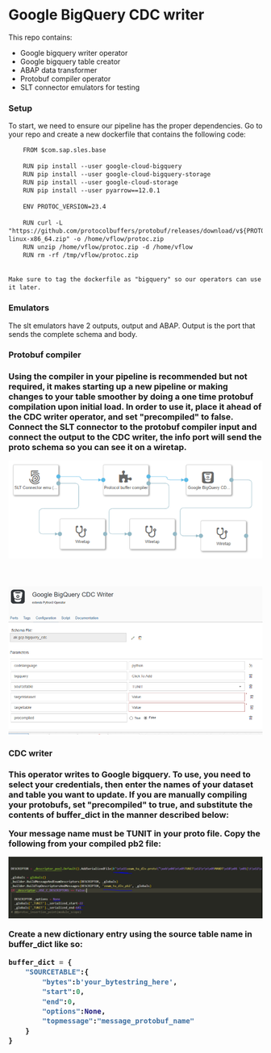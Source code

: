 <h1>Google BigQuery CDC writer</h1>

This repo contains:
<ul>
    <li>Google bigquery writer operator</li>
    <li>Google bigquery table creator</li>
    <li>ABAP data transformer</li>
    <li>Protobuf compiler operator</li>
    <li>SLT connector emulators for testing</li>
</ul>

<h3>Setup</h3>

<p>
    To start, we need to ensure our pipeline has the proper dependencies.
    Go to your repo and create a new dockerfile that contains the following code: 

        FROM $com.sap.sles.base

        RUN pip install --user google-cloud-bigquery
        RUN pip install --user google-cloud-bigquery-storage
        RUN pip install --user google-cloud-storage
        RUN pip install --user pyarrow==12.0.1

        ENV PROTOC_VERSION=23.4

        RUN curl -L "https://github.com/protocolbuffers/protobuf/releases/download/v${PROTOC_VERSION}/protoc-${PROTOC_VERSION}-linux-x86_64.zip" -o /home/vflow/protoc.zip 
        RUN unzip /home/vflow/protoc.zip -d /home/vflow 
        RUN rm -rf /tmp/vflow/protoc.zip
    

    Make sure to tag the dockerfile as "bigquery" so our operators can use it later.
</p>

<h3>Emulators</h3>

<p>
    The slt emulators have 2 outputs, output and ABAP. Output is the port that sends the complete schema and body.
</p>

<h3>Protobuf compiler<h3>

<p>
    Using the compiler in your pipeline is recommended but not required, it makes starting up a new pipeline or making changes to your table smoother by doing a one time protobuf compilation upon initial load. In order to use it, place it ahead of the CDC writer operator, and set "precompiled" to false. Connect the SLT connector to the protobuf compiler input and connect the output to the CDC writer, the info port will send the proto schema so you can see it on a wiretap.
</p>

<img src="pipeline.PNG"></img>

<br>

<img src="CDCconfig.PNG"></img>

<h3>CDC writer<h3>

<p>
    This operator writes to Google bigquery.
    To use, you need to select your credentials, then enter the names of your dataset and table you want to update.
    If you are manually compiling your protobufs, set "precompiled" to true, and substitute the contents of buffer_dict in the manner described below:
</p>

<p>
    Your message name must be TUNIT in your proto file.
    Copy the following from your compiled pb2 file:
</p>

<img src="copythis.PNG"></img>

<p>
    Create a new dictionary entry using the source table name in buffer_dict like so:
</p>

``` python
buffer_dict = {
    "SOURCETABLE":{
        "bytes":b'your_bytestring_here',
        "start":0,
        "end":0,
        "options":None,
        "topmessage":"message_protobuf_name"
    }
}
```

